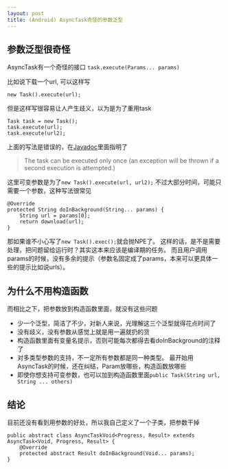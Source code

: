 ```yaml
---
layout: post
title: (Android) AsyncTask奇怪的参数泛型
---
```


## 参数泛型很奇怪
AsyncTask有一个奇怪的接口 `task.execute(Params... params)`

比如说下载一个url, 可以这样写

    new Task().execute(url);

但是这样写很容易让人产生歧义，以为是为了重用task

    Task task = new Task();
    task.execute(url);
    task.execute(url2);

上面的写法是错误的，在[Javadoc](http://developer.android.com/reference/android/os/AsyncTask.html)里面指明了
>   The task can be executed only once (an exception will be thrown if a second execution is attempted.)

这里可变参数是为了`new Task().execute(url, url2);` 不过大部分时间，可能只需要一个参数，这种写法很常见

    @Override
    protected String doInBackground(String... params) {
        String url = params[0];
        return download(url);
    }

那如果谁不小心写了`new Task().exec();`就会抛NPE了。
这样的话，是不是需要处理，把问题留给运行时？其实这本来应该是编译期的任务。
而且用户调用params的时候，没有多余的提示（参数名固定成了params，本来可以更具体一些的提示比如说urls）。

## 为什么不用构造函数

而相比之下，把参数放到构造函数里面，就没有这些问题

-   少一个泛型，简洁了不少，对新人来说，光理解这三个泛型就得花点时间了
-   没有歧义，没有参数从感觉上就是用一遍就扔的货
-   构造函数里面有变量名提示，否则可能每次都得去看doInBackground的注释了
-   对多类型参数的支持，不一定所有参数都是同一种类型。
    最开始用AsyncTask的时候，还在纠结，Param放哪些，构造函数放哪些
-   即使你想支持可变参数，也可以加到构造函数里面`public Task(String url, String ... others)`


## 结论

目前还没有看到用参数的好处，所以我自己定义了一个子类，把参数干掉

    public abstract class AsyncTaskVoid<Progress, Result> extends AsyncTask<Void, Progress, Result> {
        @Override
        protected abstract Result doInBackground(Void... params);
    }

